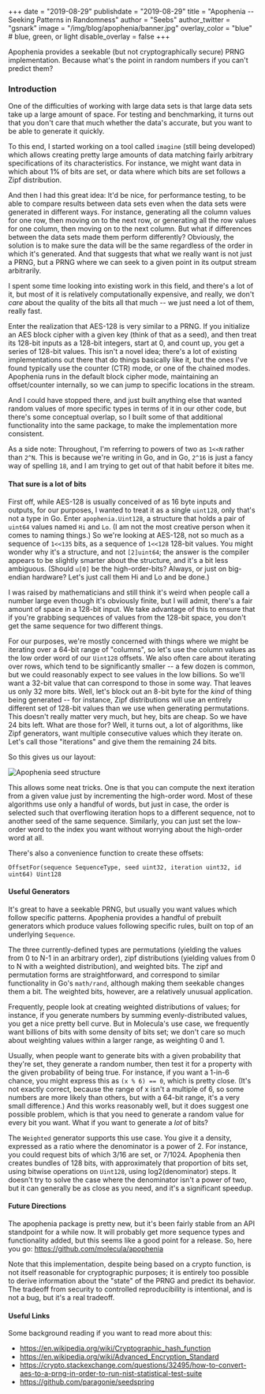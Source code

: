 +++
date = "2019-08-29"
publishdate = "2019-08-29"
title = "Apophenia -- Seeking Patterns in Randomness"
author = "Seebs"
author_twitter = "gsnark"
image = "/img/blog/apophenia/banner.jpg"
overlay_color = "blue" # blue, green, or light
disable_overlay = false
+++

Apophenia provides a seekable (but not cryptographically secure) PRNG
implementation. Because what's the point in random numbers if you can't
predict them?

<!--more-->

### Introduction

One of the difficulties of working with large data sets is that large data
sets take up a large amount of space. For testing and benchmarking, it
turns out that you don't care that much whether the data's accurate, but you
want to be able to generate it quickly.

To this end, I started working on a tool called `imagine` (still being
developed) which allows creating pretty large amounts of data matching
fairly arbitrary specifications of its characteristics. For instance, we
might want data in which about 1% of bits are set, or data where which bits
are set follows a Zipf distribution.

And then I had this great idea: It'd be nice, for performance testing, to be
able to compare results between data sets even when the data sets were generated
in different ways. For instance, generating all the column values for one row,
then moving on to the next row, or generating all the row values for one column,
then moving on to the next column. But what if differences between the data sets
made them perform differently? Obviously, the solution is to make sure the data
will be the same regardless of the order in which it's generated. And that
suggests that what we really want is not just a PRNG, but a PRNG where
we can seek to a given point in its output stream arbitrarily.

I spent some time looking into existing work in this field, and there's a lot
of it, but most of it is relatively computationally expensive, and really,
we don't *care* about the quality of the bits all that much -- we just need
a lot of them, really fast.

Enter the realization that AES-128 is very similar to a PRNG. If you initialize
an AES block cipher with a given key (think of that as a seed), and then treat
its 128-bit inputs as a 128-bit integers, start at 0, and count up, you get a
series of 128-bit values. This isn't a novel idea; there's a lot of existing
implementations out there that do things basically like it, but the ones I've
found typically use the counter (CTR) mode, or one of the chained modes.
Apophenia runs in the default block cipher mode, maintaining an offset/counter
internally, so we can jump to specific locations in the stream.

And I could have stopped there, and just built anything else that wanted
random values of more specific types in terms of it in our other code, but
there's some conceptual overlap, so I built some of that additional
functionality into the same package, to make the implementation more
consistent.

As a side note: Throughout, I'm referring to powers of two as `1<<N` rather than
`2^N`. This is because we're writing in Go, and in Go, `2^16` is just a fancy
way of spelling `18`, and I am trying to get out of that habit before it bites
me.

#### That sure is a lot of bits

First off, while AES-128 is usually conceived of as 16 byte inputs and outputs,
for our purposes, I wanted to treat it as a single `uint128`, only that's not
a type in Go. Enter `apophenia.Uint128`, a structure that holds a pair of
`uint64` values named `Hi` and `Lo`. (I am not the most creative person when
it comes to naming things.) So we're looking at AES-128, not so much as a
sequence of `1<<135` bits, as a sequence of `1<<128` 128-bit values. You
might wonder why it's a structure, and not `[2]uint64`; the answer is the
compiler appears to be slightly smarter about the structure, and it's a bit
less ambiguous. (Should `u[0]` be the high-order-bits? Always, or just on
big-endian hardware? Let's just call them Hi and Lo and be done.)

I was raised by mathematicians and still think it's weird when people call
a number large even though it's obviously finite, but I will admit, there's a
fair amount of space in a 128-bit input. We take advantage of this to ensure
that if you're grabbing sequences of values from the 128-bit space, you don't
get the same sequence for two different things.

For our purposes, we're mostly concerned with things where we might be iterating
over a 64-bit range of "columns", so let's use the column values as the low
order word of our `Uint128` offsets. We also often care about iterating over
rows, which tend to be significantly smaller -- a few dozen is common, but we
could reasonably expect to see values in the low billions. So we'll want
a 32-bit value that can correspond to those in some way. That leaves us only
32 more bits. Well, let's block out an 8-bit byte for the *kind* of thing being
generated -- for instance, Zipf distributions will use an entirely different
set of 128-bit values than we use when generating permutations. This doesn't
really matter very much, but hey, bits are cheap. So we have 24 bits left. What
are those for? Well, it turns out, a lot of algorithms, like Zipf generators,
want multiple consecutive values which they iterate on. Let's call those
"iterations" and give them the remaining 24 bits.

So this gives us our layout:

![Apophenia seed structure](/img/blog/apophenia/seed-structure.png)

This allows some neat tricks. One is that you can compute the next iteration
from a given value just by incrementing the high-order word. Most of these
algorithms use only a handful of words, but just in case, the order is
selected such that overflowing iteration hops to a different sequence, not
to another seed of the same sequence. Similarly, you can just set the low-order
word to the index you want without worrying about the high-order word at all.

There's also a convenience function to create these offsets:

`OffsetFor(sequence SequenceType, seed uint32, iteration uint32, id uint64) Uint128`

#### Useful Generators

It's great to have a seekable PRNG, but usually you want values which follow
specific patterns. Apophenia provides a handful of prebuilt generators which
produce values following specific rules, built on top of an underlying `Sequence`.

The three currently-defined types are permutations (yielding the values from
0 to N-1 in an arbitrary order), zipf distributions (yielding values from 0
to N with a weighted distribution), and weighted bits. The zipf and permutation
forms are straightforward, and correspond to similar functionality in Go's
`math/rand`, although making them seekable changes them a bit. The weighted
bits, however, are a relatively unusual application.

Frequently, people look at creating weighted distributions of values; for
instance, if you generate numbers by summing evenly-distributed values, you
get a nice pretty bell curve. But in Molecula's use case, we frequently want
billions of bits with some density of bits set; we don't care so much about
weighting values within a larger range, as weighting 0 and 1.

Usually, when people want to generate bits with a given probability that
they're set, they generate a random number, then test it for a property with
the given probability of being true. For instance, if you want a 1-in-6 chance,
you might express this as `(x % 6) == 0`, which is pretty close. (It's not
exactly correct, because the range of x isn't a multiple of 6, so some numbers
are more likely than others, but with a 64-bit range, it's a very small
difference.) And this works reasonably well, but it does suggest one possible
problem, which is that you need to generate a random value for every bit you
want. What if you want to generate a *lot* of bits?

The `Weighted` generator supports this use case. You give it a density,
expressed as a ratio where the denominator is a power of 2. For instance,
you could request bits of which 3/16 are set, or 7/1024. Apophenia then
creates bundles of 128 bits, with approximately that proportion of bits set,
using bitwise operations on `Uint128`, using log2(denominator) steps. It
doesn't try to solve the case where the denominator isn't a power of two,
but it can generally be as close as you need, and it's a significant speedup.

#### Future Directions

The apophenia package is pretty new, but it's been fairly stable from an API
standpoint for a while now. It will probably get more sequence types and
functionality added, but this seems like a good point for a release. So,
here you go: https://github.com/molecula/apophenia

Note that this implementation, despite being based on a crypto function, is
not itself reasonable for cryptographic purposes; it is entirely too possible
to derive information about the "state" of the PRNG and predict its behavior.
The tradeoff from security to controlled reproducibility is intentional, and
is not a bug, but it's a real tradeoff.

#### Useful Links

Some background reading if you want to read more about this:

* https://en.wikipedia.org/wiki/Cryptographic_hash_function
* https://en.wikipedia.org/wiki/Advanced_Encryption_Standard
* https://crypto.stackexchange.com/questions/32495/how-to-convert-aes-to-a-prng-in-order-to-run-nist-statistical-test-suite
* https://github.com/paragonie/seedspring
